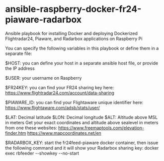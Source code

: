 # ansible-raspberry-docker-fr24-piaware-radarbox
Ansible playbook for installing Docker and deploying Dockerized Flightradar24, Piaware, and Radarbox applications on Raspberry Pi

You can specify the following variables in this playbook or define them in a separate file:

$HOST: you can define your host in a separate ansible host file, or provide the IP address

$USER: your username on Raspberry

$FR24KEY: you can find your FR24 sharing key here: https://www.flightradar24.com/account/data-sharing

$PIAWARE_ID: you can find your Flightaware unique identifier here: https://www.flightaware.com/adsb/stats/user/

$LAT: Decimal latitude
$LON: Decimal longitude
$ALT: Altitude above MSL in meters
Get your exact coordinates and altitude above sealevel in meters from one these websites:
https://www.freemaptools.com/elevation-finder.htm
https://www.mapcoordinates.net/en

$RADARBOX_KEY: start the fr24feed-piaware docker container, then issue the following command and it will show your Radarbox sharing key: docker exec <CONTAINER ID> rbfeeder --showkey --no-start
